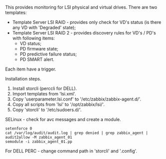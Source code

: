 This provides monitoring for LSI physical and virtual drives.
There are two templates:
  - Template Server LSI RAID - provides only check for VD's status (is there any VD with 'Degraded' state);
  - Template Server LSI RAID 2 - provides discovery rules for VD's / PD's with following items:
    - VD status;
    - PD firmware state;
    - PD predictive failure status;
    - PD SMART alert.

  Each item have a trigger.


Installation steps.

1. Install storcli (perccli for DELL).
2. Import templates from 'lsi.xml'.
3. Copy 'userparameter.lsi.conf' to '/etc/zabbix/zabbix-agent.d/'.
4. Copy all scripts from 'lsi' to '/opt/zabbix/lsi/'.
5. Copy 'storcli' to '/etc/sudoers.d/'.


SELinux - check for avc messages and create a module.

   ```
   setenforce 0
   cat /var/log/audit/audit.log | grep denied | grep zabbix_agent | audit2allow -M zabbix_agent_01
   semodule -i zabbix_agent_01.pp
   ```

For DELL PERC - change command path in 'storcli' and '.config'.
